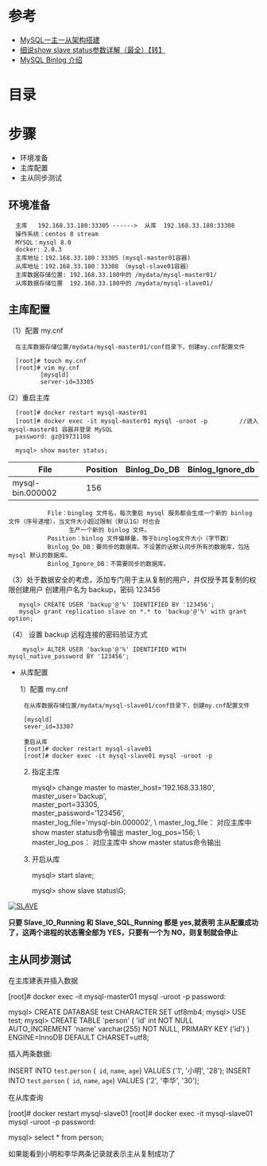 
# 参考
* [MySQL一主一从架构搭建](https://juejin.cn/post/6920477753368117261)
* [细说show slave status参数详解（最全）【转】](https://www.cnblogs.com/paul8339/p/7615310.html)
* [MySQL Binlog 介绍](https://juejin.cn/post/6844903794073960455)
# 目录



# 步骤

* 环境准备
* 主库配置
* 主从同步测试

## 环境准备

      主库   192.168.33.180:33305 ------>  从库  192.168.33.180:33308     
      操作系统：centos 8 stream
      MYSQL：mysql 8.0
      docker: 2.0.3
      主库地址：192.168.33.180：33305 (mysql-master01容器)
      从库地址：192.168.33.180：33308 （mysql-slave01容器）
      主库数据存储位置: 192.168.33.180中的 /mydata/mysql-master01/
      从库数据存储位置  192.168.33.180中的 /mydata/mysql-slave01/
      
      
## 主库配置
  
  （1）配置 my.cnf
  
      在主库数据存储位置/mydata/mysql-master01/conf目录下，创建my.cnf配置文件
      
      [root]# touch my.cnf
      [root]# vim my.cnf
             [mysqld]
             server-id=33305
         
   (2）重启主库    
   
      [root]# docker restart mysql-master01
      [root]# docker exec -it mysql-master01 mysql -uroot -p         //进入 mysql-master01 容器并登录 MySQL
      password: gz@19731108
      
      mysql> show master status;
 
  File| Position|Binlog_Do_DB|Binlog_Ignore_db|
  ---|---|---|---|
  mysql-bin.000002|156|||

               File：binglog 文件名，每次重启 mysql 服务都会生成一个新的 binlog 文件（序号递增），当文件大小超过限制（默认1G）时也会
                     生产一个新的 binlog 文件。
               Position：binlog 文件偏移量，等于binglog文件大小（字节数）
               Binlog_Do_DB：要同步的数据库。不设置的话默认同步所有的数据库，包括 mysql 默认的数据库。
               Binlog_Ignore_DB：不需要同步的数据库。

   （3）处于数据安全的考虑，添加专门用于主从复制的用户，并仅授予其复制的权限创建用户
        创建用户名为 backup，密码 123456
        
       mysql> CREATE USER 'backup'@'%' IDENTIFIED BY '123456'; 
       mysql> grant replication slave on *.* to 'backup'@'%' with grant option;


   （4） 设置 backup 远程连接的密码验证方式
   
        mysql> ALTER USER 'backup'@'%' IDENTIFIED WITH mysql_native_password BY '123456';
        
* 从库配置

    1）配置 my.cnf 

       在从库数据存储位置/mydata/mysql-slave01/conf目录下，创建my.cnf配置文件
       
       [mysqld]
       sever_id=33307
       
       重启从库 
       [root]# docker restart mysql-slave01
       [root]# docker exec -it mysql-slave01 mysql -uroot -p
       
    2)  指定主库
        
        mysql> change master to master_host='192.168.33.180', \
                                master_user='backup',         \
                                master_port=33305,            \
                                master_password='123456',     \
                                master_log_file='mysql-bin.000002',           \      master_log_file： 对应主库中 show master status命令输出
                                master_log_pos=156;              \                   master_log_pos：  对应主库中 show master status命令输出
 
     3)  开启从库

         mysql> start slave;
         
         mysql> show slave status\G;

<a href="https://ibb.co/2NmMVs4"><img src="https://i.ibb.co/vYgdyQn/SLAVE.jpg" alt="SLAVE" border="0"></a>
                               
**只要 Slave_IO_Running 和 Slave_SQL_Running 都是 yes,就表明 主从配置成功了，这两个进程的状态需全部为 YES，只要有一个为 NO，则复制就会停止**       

## 主从同步测试

   在主库建表并插入数据
   
   [root]# docker exec -it mysql-master01 mysql -uroot -p
   password:
   
   mysql> CREATE DATABASE test CHARACTER SET utf8mb4;
   mysql> USE test;
   mysql> CREATE TABLE 'person' (
                 'id' int NOT NULL AUTO_INCREMENT
                 'name' varchar(255) NOT NULL,
                 PRIMARY KEY ('id')
   ) ENGINE=InnoDB DEFAULT CHARSET=utf8;
   
   插入两条数据:
   
   INSERT INTO `test`.`person` (` id`, `name`, `age`) VALUES ('1', '小明', '28');
   INSERT INTO `test`.`person` (` id`, `name`, `age`) VALUES ('2', '李华', '30');

   在从库查询
   
   [root]# docker restart mysql-slave01
   [root]# docker exec -it mysql-slave01 mysql -uroot -p
   password:
   
   mysql> select * from person;
   
   如果能看到小明和李华两条记录就表示主从复制成功了
   
   
   

